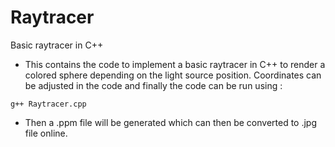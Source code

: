 # Raytracer
Basic raytracer in C++
* This contains the code to implement a basic raytracer in C++ to render a colored sphere depending on the light source position. Coordinates can be adjusted in the code and finally the code can be run using :
```
g++ Raytracer.cpp
```
* Then a .ppm file will be generated which can then be converted to .jpg file online.
